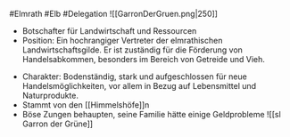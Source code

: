 #Elmrath #Elb #Delegation 
![[GarronDerGruen.png|250]]
- Botschafter für Landwirtschaft und Ressourcen
- Position: Ein hochrangiger Vertreter der elmrathischen Landwirtschaftsgilde. Er ist zuständig für die Förderung von Handelsabkommen, besonders im Bereich von Getreide und Vieh.
* Charakter: Bodenständig, stark und aufgeschlossen für neue Handelsmöglichkeiten, vor allem in Bezug auf Lebensmittel und Naturprodukte.
* Stammt von den [[Himmelshöfe]]n 
* Böse Zungen behaupten, seine Familie hätte einige Geldprobleme
![[sl Garron der Grüne]]

